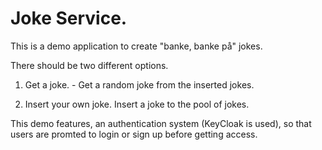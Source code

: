 # Joke Service.

This is a demo application to create "banke, banke på" jokes.  

There should be two different options.

1) Get a joke. - Get a random joke from the inserted jokes.

2) Insert your own joke. Insert a joke to the pool of jokes.  


This demo features, an authentication system (KeyCloak is used), so that users are promted to login or sign up before getting access.